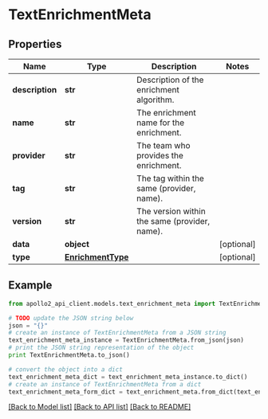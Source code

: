 # TextEnrichmentMeta


## Properties
Name | Type | Description | Notes
------------ | ------------- | ------------- | -------------
**description** | **str** | Description of the enrichment algorithm. | 
**name** | **str** | The enrichment name for the enrichment. | 
**provider** | **str** | The team who provides the enrichment. | 
**tag** | **str** | The tag within the same (provider, name). | 
**version** | **str** | The version within the same (provider, name). | 
**data** | **object** |  | [optional] 
**type** | [**EnrichmentType**](EnrichmentType.md) |  | [optional] 

## Example

```python
from apollo2_api_client.models.text_enrichment_meta import TextEnrichmentMeta

# TODO update the JSON string below
json = "{}"
# create an instance of TextEnrichmentMeta from a JSON string
text_enrichment_meta_instance = TextEnrichmentMeta.from_json(json)
# print the JSON string representation of the object
print TextEnrichmentMeta.to_json()

# convert the object into a dict
text_enrichment_meta_dict = text_enrichment_meta_instance.to_dict()
# create an instance of TextEnrichmentMeta from a dict
text_enrichment_meta_form_dict = text_enrichment_meta.from_dict(text_enrichment_meta_dict)
```
[[Back to Model list]](../README.md#documentation-for-models) [[Back to API list]](../README.md#documentation-for-api-endpoints) [[Back to README]](../README.md)


